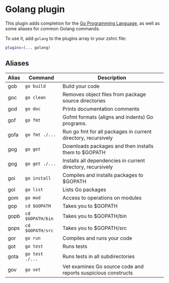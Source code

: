 # Golang plugin

This plugin adds completion for the [Go Programming Language](https://golang.org/),
as well as some aliases for common Golang commands.

To use it, add `golang` to the plugins array in your zshrc file:

```zsh
plugins=(... golang)
```

## Aliases

| Alias   | Command                 | Description                                                   |
| ------- | ----------------------- | ------------------------------------------------------------- |
| gob     | `go build`              | Build your code                                               |
| goc     | `go clean`              | Removes object files from package source directories          |
| god     | `go doc`                | Prints documentation comments                                 |
| gof     | `go fmt`                | Gofmt formats (aligns and indents) Go programs.               |
| gofa    | `go fmt ./...`          | Run go fmt for all packages in current directory, recursively |
| gog     | `go get`                | Downloads packages and then installs them to $GOPATH          |
| gog     | `go get ./...`          | Installs all dependencies in current directory, recursively   |
| goi     | `go install`            | Compiles and installs packages to $GOPATH                     |
| gol     | `go list`               | Lists Go packages                                             |
| gom     | `go mod`                | Access to operations on modules                               |
| gop     | `cd $GOPATH`            | Takes you to $GOPATH                                          |
| gopb    | `cd $GOPATH/bin`        | Takes you to $GOPATH/bin                                      |
| gops    | `cd $GOPATH/src`        | Takes you to $GOPATH/src                                      |
| gor     | `go run`                | Compiles and runs your code                                   |
| got     | `go test`               | Runs tests                                                    |
| gota    | `go test ./...`         | Runs tests in all subdirectories                              |
| gov     | `go vet`                | Vet examines Go source code and reports suspicious constructs |
